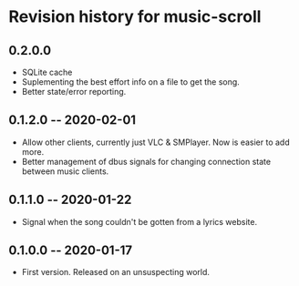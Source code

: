 # Revision history for music-scroll

## 0.2.0.0

* SQLite cache
* Suplementing the best effort info on a file to get the song.
* Better state/error reporting.

## 0.1.2.0 -- 2020-02-01

* Allow other clients, currently just VLC & SMPlayer. Now is easier to
  add more.
* Better management of dbus signals for changing connection state
  between music clients.
  
## 0.1.1.0 -- 2020-01-22

* Signal when the song couldn't be gotten from a lyrics website.

## 0.1.0.0 -- 2020-01-17

* First version. Released on an unsuspecting world.
